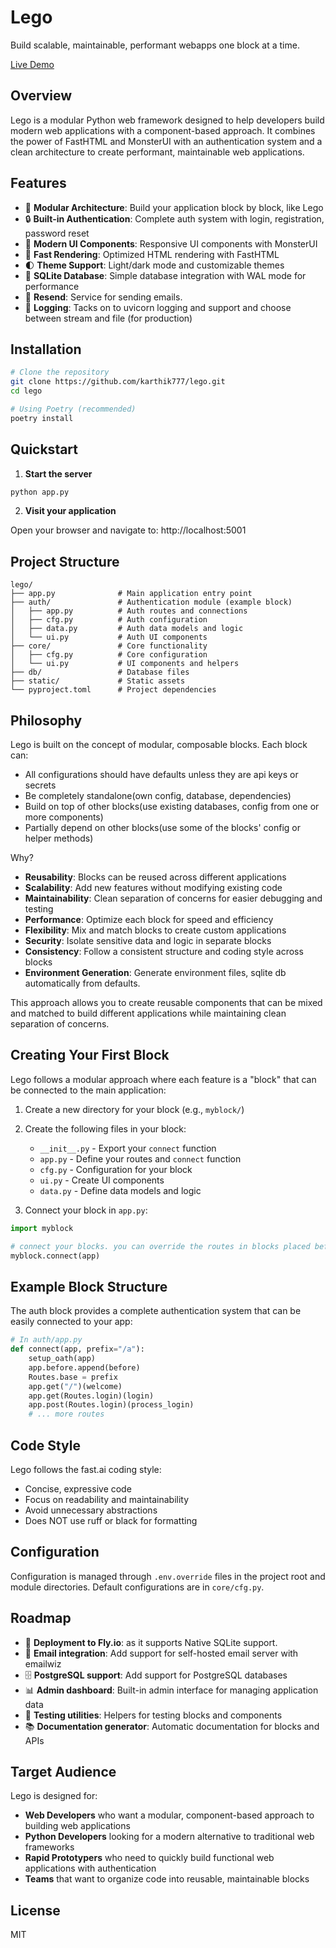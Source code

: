 # Lego

Build scalable, maintainable, performant webapps one block at a time.

[Live Demo](https://lego-blocks.vercel.app/)

## Overview

Lego is a modular Python web framework designed to help developers build modern web applications with a component-based approach. It combines the power of FastHTML and MonsterUI with an authentication system and a clean architecture to create performant, maintainable web applications.

## Features

- 🧩 **Modular Architecture**: Build your application block by block, like Lego
- 🔒 **Built-in Authentication**: Complete auth system with login, registration, password reset
- 🎨 **Modern UI Components**: Responsive UI components with MonsterUI
- 🚀 **Fast Rendering**: Optimized HTML rendering with FastHTML
- 🌓 **Theme Support**: Light/dark mode and customizable themes
- 💾 **SQLite Database**: Simple database integration with WAL mode for performance
- 📨 **Resend**: Service for sending emails.
- 📝 **Logging**: Tacks on to uvicorn logging and support and choose between stream and file (for production)


## Installation

```bash
# Clone the repository
git clone https://github.com/karthik777/lego.git
cd lego

# Using Poetry (recommended)
poetry install
```

## Quickstart

1. **Start the server**

```bash
python app.py
```

2. **Visit your application**

Open your browser and navigate to: http://localhost:5001

## Project Structure

```
lego/
├── app.py              # Main application entry point
├── auth/               # Authentication module (example block)
│   ├── app.py          # Auth routes and connections
│   ├── cfg.py          # Auth configuration
│   ├── data.py         # Auth data models and logic
│   └── ui.py           # Auth UI components
├── core/               # Core functionality
│   ├── cfg.py          # Core configuration
│   └── ui.py           # UI components and helpers
├── db/                 # Database files
├── static/             # Static assets
└── pyproject.toml      # Project dependencies
```

## Philosophy

Lego is built on the concept of modular, composable blocks. Each block can:

- All configurations should have defaults unless they are api keys or secrets
- Be completely standalone(own config, database, dependencies)
- Build on top of other blocks(use existing databases, config from one or more components)
- Partially depend on other blocks(use some of the blocks' config or helper methods)

Why?

- **Reusability**: Blocks can be reused across different applications
- **Scalability**: Add new features without modifying existing code
- **Maintainability**: Clean separation of concerns for easier debugging and testing
- **Performance**: Optimize each block for speed and efficiency
- **Flexibility**: Mix and match blocks to create custom applications
- **Security**: Isolate sensitive data and logic in separate blocks
- **Consistency**: Follow a consistent structure and coding style across blocks
- **Environment Generation**: Generate environment files, sqlite db automatically from defaults. 

This approach allows you to create reusable components that can be mixed and matched to build different applications while maintaining clean separation of concerns.

## Creating Your First Block

Lego follows a modular approach where each feature is a "block" that can be connected to the main application:

1. Create a new directory for your block (e.g., `myblock/`)
2. Create the following files in your block:
   - `__init__.py` - Export your `connect` function
   - `app.py` - Define your routes and `connect` function
   - `cfg.py` - Configuration for your block
   - `ui.py` - Create UI components
   - `data.py` - Define data models and logic

3. Connect your block in `app.py`:

```python
import myblock

# connect your blocks. you can override the routes in blocks placed before the last one
myblock.connect(app)
```

## Example Block Structure

The auth block provides a complete authentication system that can be easily connected to your app:

```python
# In auth/app.py
def connect(app, prefix="/a"):
    setup_oath(app)
    app.before.append(before)
    Routes.base = prefix
    app.get("/")(welcome)
    app.get(Routes.login)(login)
    app.post(Routes.login)(process_login)
    # ... more routes
```

## Code Style

Lego follows the fast.ai coding style:

- Concise, expressive code
- Focus on readability and maintainability
- Avoid unnecessary abstractions
- Does NOT use ruff or black for formatting

## Configuration

Configuration is managed through `.env.override` files in the project root and module directories. Default configurations are in `core/cfg.py`.

## Roadmap
- 🚀 **Deployment to Fly.io**: as it supports Native SQLite support.
- 📨 **Email integration**: Add support for self-hosted email server with emailwiz
- 🗄️ **PostgreSQL support**: Add support for PostgreSQL databases
- 📊 **Admin dashboard**: Built-in admin interface for managing application data
- 🧪 **Testing utilities**: Helpers for testing blocks and components
- 📚 **Documentation generator**: Automatic documentation for blocks and APIs

## Target Audience

Lego is designed for:

- **Web Developers** who want a modular, component-based approach to building web applications
- **Python Developers** looking for a modern alternative to traditional web frameworks
- **Rapid Prototypers** who need to quickly build functional web applications with authentication
- **Teams** that want to organize code into reusable, maintainable blocks

## License

MIT
